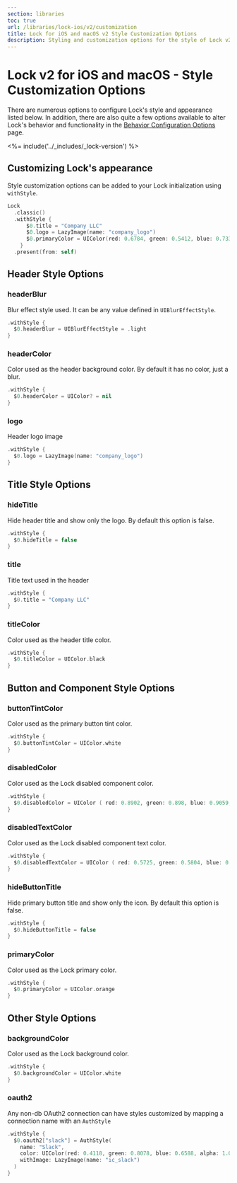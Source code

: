 ```yaml
---
section: libraries
toc: true
url: /libraries/lock-ios/v2/customization
title: Lock for iOS and macOS v2 Style Customization Options
description: Styling and customization options for the style of Lock v2 for iOS/macOS
---
```


# Lock v2 for iOS and macOS - Style Customization Options 

There are numerous options to configure Lock's style and appearance listed below. In addition, there are also quite a few options available to alter Lock's behavior and functionality in the [Behavior Configuration Options](/libraries/lock-ios/v2/configuration) page.

<%= include('../_includes/_lock-version') %>

## Customizing Lock's appearance

Style customization options can be added to your Lock initialization using `withStyle`.

```swift
Lock
  .classic()
  .withStyle {
	  $0.title = "Company LLC"
	  $0.logo = LazyImage(name: "company_logo")
	  $0.primaryColor = UIColor(red: 0.6784, green: 0.5412, blue: 0.7333, alpha: 1.0)
	}
  .present(from: self)
```

## Header Style Options

### headerBlur 

Blur effect style used. It can be any value defined in `UIBlurEffectStyle`.

```swift
.withStyle {
  $0.headerBlur = UIBlurEffectStyle = .light
}
```	

### headerColor

Color used as the header background color. By default it has no color, just a blur.

```swift
.withStyle {
  $0.headerColor = UIColor? = nil
}
```	

### logo

Header logo image

```swift
.withStyle {
  $0.logo = LazyImage(name: "company_logo")
}
```	

## Title Style Options

### hideTitle

Hide header title and show only the logo. By default this option is false.

```swift
.withStyle {
  $0.hideTitle = false
}
```	

### title

Title text used in the header

```swift
.withStyle {
  $0.title = "Company LLC"
}
```

### titleColor

Color used as the header title color.

```swift
.withStyle {
  $0.titleColor = UIColor.black
}
```	

## Button and Component Style Options

### buttonTintColor

Color used as the primary button tint color.

```swift
.withStyle {
  $0.buttonTintColor = UIColor.white
}
```	

### disabledColor

Color used as the Lock disabled component color.

```swift
.withStyle {
  $0.disabledColor = UIColor ( red: 0.8902, green: 0.898, blue: 0.9059, alpha: 1.0 )
}
```

### disabledTextColor

Color used as the Lock disabled component text color.

```swift
.withStyle {
  $0.disabledTextColor = UIColor ( red: 0.5725, green: 0.5804, blue: 0.5843, alpha: 1.0 )
}
```	

### hideButtonTitle

Hide primary button title and show only the icon. By default this option is false.

```swift
.withStyle {
  $0.hideButtonTitle = false
}
```	

### primaryColor

Color used as the Lock primary color.

```swift
.withStyle {
  $0.primaryColor = UIColor.orange
}
```

## Other Style Options

### backgroundColor

Color used as the Lock background color.

```swift
.withStyle {
  $0.backgroundColor = UIColor.white
}
```

### oauth2

Any non-db OAuth2 connection can have styles customized by mapping a connection name with an `AuthStyle`

```swift
.withStyle {
  $0.oauth2["slack"] = AuthStyle(
    name: "Slack",
    color: UIColor(red: 0.4118, green: 0.8078, blue: 0.6588, alpha: 1.0),
    withImage: LazyImage(name: "ic_slack")
  )
}
```
